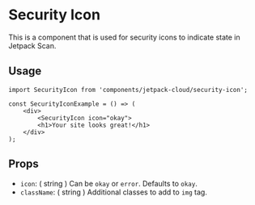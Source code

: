 # Security Icon

This is a component that is used for security icons to indicate state in Jetpack Scan.

## Usage

```es6
import SecurityIcon from 'components/jetpack-cloud/security-icon';

const SecurityIconExample = () => (
	<div>
		<SecurityIcon icon="okay">
		<h1>Your site looks great!</h1>
	</div>
);
```

## Props

- `icon`: ( string ) Can be `okay` or `error`. Defaults to `okay`.
- `className`: ( string ) Additional classes to add to `img` tag.
